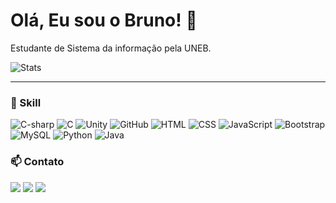 # Olá, Eu sou o Bruno! 👋

Estudante de Sistema da informação pela UNEB.

![Stats](https://github-readme-stats.vercel.app/api/top-langs/?username=skbruno&theme=blue-green)
  
--------------------------

###  🌱 Skill

![C-sharp](https://img.shields.io/badge/c%23%20-%232391.svg?&style=for-the-badge&logo=c-sharp&logoColor=grey")
![C](https://img.shields.io/badge/C-00599C?style=for-the-badge&logo=c&logoColor=white)
![Unity](https://img.shields.io/badge/unity%20-%23000000.svg?&style=for-the-badge&logo=unity&logoColor=white")
![GitHub](https://img.shields.io/badge/GitHub-231E27?style=for-the-badge&logo=github&logoColor=white)
![HTML](https://img.shields.io/badge/HTML5-E34F26?style=for-the-badge&logo=html5&logoColor=white)
![CSS](https://img.shields.io/badge/CSS3-1572B6?style=for-the-badge&logo=css3&logoColor=white)
![JavaScript](https://img.shields.io/badge/JavaScript-F7DF1E?style=for-the-badge&logo=javascript&logoColor=black)
![Bootstrap](https://img.shields.io/badge/Bootstrap-563D7C?style=for-the-badge&logo=bootstrap&logoColor=white)
![MySQL](https://img.shields.io/badge/MySQL-00000F?style=for-the-badge&logo=mysql&logoColor=white)
![Python](https://img.shields.io/badge/Python-3776AB?style=for-the-badge&logo=python&logoColor=white)
![Java](https://img.shields.io/badge/Python-14354C?style=for-the-badge&logo=python&logoColor=white)


### 📫 Contato

 <a href="mailto:bruno.rodriguesc9@gmail.com">
 <img src="https://img.shields.io/badge/Gmail-D14836?style=for-the-badge&logo=gmail&logoColor=white"/></img></a>

<a href="https://www.instagram.com/skybrunoo/" alt="Instagram">
<img src="https://img.shields.io/badge/-Instagram-DF0174?style=for-the-badge&logo=instagram&logoColor=white"/></a>

<a href="https://www.linkedin.com/in/bruno-rodrigues-conceicao/" alt="Linkedin">
<img src="https://img.shields.io/badge/-Linkedin-0e76a8?style=for-the-badge&logo=Linkedin&logoColor=white" /></a>
